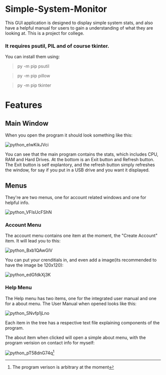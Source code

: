 # Simple-System-Monitor
This GUI application is designed to display simple system stats, and also have a helpful manual for users to gain a understanding of what they are looking at. This is a project for college.



### It requires psutil, PIL and of course tkinter.

You can install them using:
>py -m pip psutil

>py -m pip pillow 

>py -m pip tkinter





# Features

 ## Main Window
When you open the program it should look something like this:

![python_eIwKikJVci](https://user-images.githubusercontent.com/69007574/222932791-46321658-e717-4195-980b-9b812fc54428.png)


You can see that the main program contains the stats, which includes CPU, RAM and Hard Drives. At the bottom is an Exit button and Refresh button. The Exit button is self explantory, and the refresh button simply refreshes the window, for say if you put in a USB drive and you want it displayed.

## Menus
They're are two menus, one for account related windows and one for helpful info.

![python_VFIsUcFShN](https://user-images.githubusercontent.com/69007574/222933040-c4b40e4d-3fe3-4856-9c64-4569205b88b8.png)

### Account Menu
The account menu contains one item at the moment, the "Create Account" item. It will lead you to this:

![python_Bxb1QAwGlV](https://user-images.githubusercontent.com/69007574/222933101-1a4d4ed8-3fc8-426e-a244-3a642ae0065b.png)

You can put your crenditials in, and even add a image(its recommended to have the image be 120x120):

![python_edGfdkXj3K](https://user-images.githubusercontent.com/69007574/222933121-d0bfd1fb-dde8-4a3a-a5fb-8e814da4d3da.png)

### Help Menu
The Help menu has two items, one for the integrated user manual and one for a about menu. The User Manual when opened looks like this: 

![python_SNvfp1jLno](https://user-images.githubusercontent.com/69007574/222933203-b0c2fac8-aa31-44b2-add8-44a9b6ace63e.png)

Each item in the tree has a respective text file explaining components of the program.



The about item when clicked will open a simple about menu, with the program verision on contact info for myself:

![python_pT58dnG74q](https://user-images.githubusercontent.com/69007574/222933256-095b2ef9-9462-4658-a900-5567f6cef662.png)[^1]

[^1]:The program verison is arbitrary at the moment

